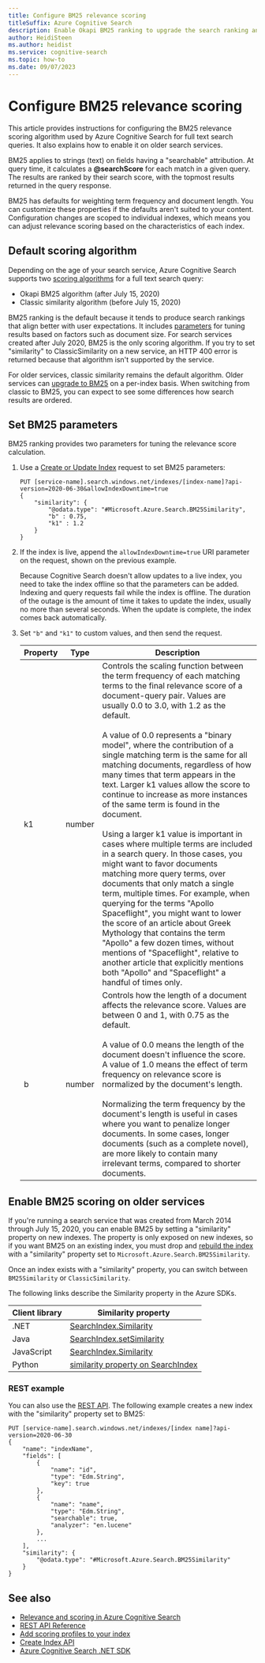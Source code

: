 ```yaml
---
title: Configure BM25 relevance scoring
titleSuffix: Azure Cognitive Search
description: Enable Okapi BM25 ranking to upgrade the search ranking and relevance behavior on older Azure Search services.
author: HeidiSteen
ms.author: heidist
ms.service: cognitive-search
ms.topic: how-to
ms.date: 09/07/2023
---
```


# Configure BM25 relevance scoring

This article provides instructions for configuring the BM25 relevance scoring algorithm used by Azure Cognitive Search for full text search queries. It also explains how to enable it on older search services.

BM25 applies to strings (text) on fields having a "searchable" attribution. At query time, it calculates a **@searchScore** for each match in a given query. The results are ranked by their search score, with the topmost results returned in the query response.

BM25 has defaults for weighting term frequency and document length. You can customize these properties if the defaults aren't suited to your content. Configuration changes are scoped to individual indexes, which means you can adjust relevance scoring based on the characteristics of each index.

## Default scoring algorithm

Depending on the age of your search service, Azure Cognitive Search supports two [scoring algorithms](index-similarity-and-scoring.md) for a full text search query:

+ Okapi BM25 algorithm (after July 15, 2020)
+ Classic similarity algorithm (before July 15, 2020)

BM25 ranking is the default because it tends to produce search rankings that align better with user expectations. It includes [parameters](#set-bm25-parameters) for tuning results based on factors such as document size. For search services created after July 2020, BM25 is the only scoring algorithm. If you try to set "similarity" to ClassicSimilarity on a new service, an HTTP 400 error is returned because that algorithm isn't supported by the service.

For older services, classic similarity remains the default algorithm. Older services can [upgrade to BM25](#enable-bm25-scoring-on-older-services) on a per-index basis. When switching from classic to BM25, you can expect to see some differences how search results are ordered.

## Set BM25 parameters

BM25 ranking provides two parameters for tuning the relevance score calculation. 

1. Use a [Create or Update Index](/rest/api/searchservice/create-index) request to set BM25 parameters:

    ```http
    PUT [service-name].search.windows.net/indexes/[index-name]?api-version=2020-06-30&allowIndexDowntime=true
    {
        "similarity": {
            "@odata.type": "#Microsoft.Azure.Search.BM25Similarity",
            "b" : 0.75,
            "k1" : 1.2
        }
    }
    ```

1. If the index is live, append the `allowIndexDowntime=true` URI parameter on the request, shown on the previous example.

   Because Cognitive Search doesn't allow updates to a live index, you need to take the index offline so that the parameters can be added. Indexing and query requests fail while the index is offline. The duration of the outage is the amount of time it takes to update the index, usually no more than several seconds. When the update is complete, the index comes back automatically.

1. Set `"b"` and `"k1"` to custom values, and then send the request.

    | Property | Type | Description |
    |----------|------|-------------|
    | k1 | number | Controls the scaling function between the term frequency of each matching terms to the final relevance score of a document-query pair. Values are usually 0.0 to 3.0, with 1.2 as the default. </br></br>A value of 0.0 represents a "binary model", where the contribution of a single matching term is the same for all matching documents, regardless of how many times that term appears in the text. Larger k1 values allow the score to continue to increase as more instances of the same term is found in the document. </br></br>Using a larger k1 value is important in cases where multiple terms are included in a search query. In those cases, you might want to favor documents matching more query terms, over documents that only match a single term, multiple times. For example, when querying for the terms "Apollo Spaceflight", you might want to lower the score of an article about Greek Mythology that contains the term "Apollo" a few dozen times, without mentions of "Spaceflight", relative to another article that explicitly mentions both "Apollo" and "Spaceflight" a handful of times only. |
    | b | number | Controls how the length of a document affects the relevance score. Values are between 0 and 1, with 0.75 as the default. </br></br>A value of 0.0 means the length of the document doesn't influence the score. A value of 1.0 means the effect of term frequency on relevance score is normalized by the document's length. </br></br>Normalizing the term frequency by the document's length is useful in cases where you want to penalize longer documents. In some cases, longer documents (such as a complete novel), are more likely to contain many irrelevant terms, compared to shorter documents. |

## Enable BM25 scoring on older services

If you're running a search service that was created from March 2014 through July 15, 2020, you can enable BM25 by setting a "similarity" property on new indexes. The property is only exposed on new indexes, so if you want BM25 on an existing index, you must drop and [rebuild the index](search-howto-reindex.md) with a "similarity" property set to `Microsoft.Azure.Search.BM25Similarity`.

Once an index exists with a "similarity" property, you can switch between `BM25Similarity` or `ClassicSimilarity`. 

The following links describe the Similarity property in the Azure SDKs. 

| Client library | Similarity property |
|----------------|---------------------|
| .NET  | [SearchIndex.Similarity](/dotnet/api/azure.search.documents.indexes.models.searchindex.similarity) |
| Java | [SearchIndex.setSimilarity](/java/api/com.azure.search.documents.indexes.models.searchindex.setsimilarity) |
| JavaScript | [SearchIndex.Similarity](/javascript/api/@azure/search-documents/searchindex#similarity) |
| Python | [similarity property on SearchIndex](/python/api/azure-search-documents/azure.search.documents.indexes.models.searchindex) |

### REST example

You can also use the [REST API](/rest/api/searchservice/create-index). The following example creates a new index with the "similarity" property set to BM25:

```http
PUT [service-name].search.windows.net/indexes/[index name]?api-version=2020-06-30
{
    "name": "indexName",
    "fields": [
        {
            "name": "id",
            "type": "Edm.String",
            "key": true
        },
        {
            "name": "name",
            "type": "Edm.String",
            "searchable": true,
            "analyzer": "en.lucene"
        },
        ...
    ],
    "similarity": {
        "@odata.type": "#Microsoft.Azure.Search.BM25Similarity"
    }
}
```

## See also  

+ [Relevance and scoring in Azure Cognitive Search](index-similarity-and-scoring.md)
+ [REST API Reference](/rest/api/searchservice/)
+ [Add scoring profiles to your index](index-add-scoring-profiles.md)
+ [Create Index API](/rest/api/searchservice/create-index)
+ [Azure Cognitive Search .NET SDK](/dotnet/api/overview/azure/search)
